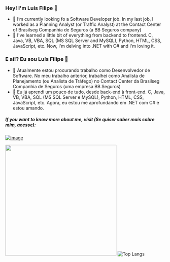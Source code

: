 ### Hey! I'm Luís Filipe 👋

- 🔭 I’m currently looking fo a Software Developer job. In my last job, I worked as a Planning Analyst (or Traffic Analyst) at the Contact Center of Brasilseg Companhia de Seguros (a BB Seguros company)
- 🌱 I've learned a little bit of everything from backend to frontend. C, Java, VB, VBA, SQL (MS SQL Server and MySQL), Python, HTML, CSS, JavaScript, etc. Now, I'm delving into .NET with C# and I'm loving it.

### E aí!? Eu sou Luís Filipe 👋
- 🔭 Atualmente estou procurando trabalho como Desenvolvedor de Software. No meu trabalho anterior, trabalhei como Analista de Planejamento (ou Analista de Tráfego) no Contact Center da Brasilseg Companhia de Seguros (uma empresa BB Seguros)
- 🌱 Eu já aprendi um pouco de tudo, desde back-end à front-end. C, Java, VB, VBA, SQL (MS SQL Server e MySQL), Python, HTML, CSS, JavaScript, etc. Agora, eu estou me aprofundando em .NET com C# e estou amando.

##### If you want to know more about me, visit (Se quiser saber mais sobre mim, acesse):
<a href="https://www.linkedin.com/in/lfeabreu/">![image](https://img.shields.io/badge/LinkedIn-0077B5?style=for-the-badge&logo=linkedin&logoColor=white)</a>

<span> <a href="#"><img src="https://github-readme-stats.vercel.app/api?username=lfeabreu&show_icons=true&count_private=true&theme=tokyonight&hide=prs,issues,contribs&custom_title=Lu%C3%ADs%20-%20GitHub%20Stats" width="350"></a> </span>
<span> ![Top Langs](https://github-readme-stats.vercel.app/api/top-langs/?username=lfeabreu&theme=tokyonight&layout=compact&hide=css,html,makefile,objective-c&langs_count=10) </span>
